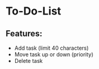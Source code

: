 # To-Do-List

## Features:
* Add task (limit 40 characters)
* Move task up or down (priority)
* Delete task